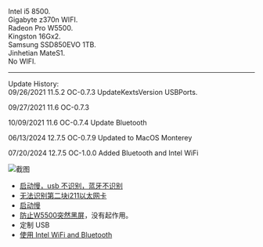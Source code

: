 <!--
 * @FilePath: /z370n-WIFI-RadeonProW5500-OC/README.md
 * @File Description: 
 * @Git: https://github.com/cvonfj, https://gitee.com/jfengcode
 * @Date: 2024-07-20
 * @LastEditTime: 2024-06-14
-->
Intel i5 8500.  
Gigabyte z370n WIFI.  
Radeon Pro W5500.  
Kingston 16Gx2.  
Samsung SSD850EVO 1TB.  
Jinhetian MateS1.  
No WIFI. 

-----------------------------------------------------------------
Update History:   
09/26/2021 11.5.2 OC-0.7.3 UpdateKextsVersion USBPorts.  

09/27/2021 11.6   OC-0.7.3   

10/09/2021 11.6   OC-0.7.4 Update Bluetooth 

06/13/2024 12.7.5 OC-0.7.9 Updated to MacOS Monterey

07/20/2024 12.7.5 OC-1.0.0 Added Bluetooth and Intel WiFi

![截图](https://github.com/cvonfj/z370n-WIFI-RadeonProW5500-OC/blob/master/PrtScreen.png)
  - [启动慢，usb 不识别，蓝牙不识别](https://imacos.top/2022/01/16/0412-2/)
  - [无法识别第二块i211以太网卡](https://github.com/Shaneee/AppleIGB)
  - [启动慢](https://xobo.org/nuc8-monterey-boot-slowly/)
  - [防止W5500突然黑屏](https://www.tonymacx86.com/threads/radeon-pro-w5500-kernel-panic-issues.311292/page-6)，没有起作用。
  - 定制 USB
  - [使用 Intel WiFi and Bluetooth](https://www.bilibili.com/video/BV14m421g7jZ/?spm_id_from=333.337.search-card.all.click&vd_source=c44a3ede4cb64152fab04321acc6b77c)
